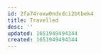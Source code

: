 ```yaml
---
id: 2fa74roxw0ndvdci2btbek4
title: Travelled
desc: ''
updated: 1651949494344
created: 1651949494344
---
```




